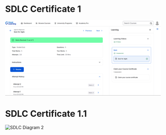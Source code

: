 # SDLC Certificate 1
![SDLC Diagram](Screenshot%202025-07-23%20182451.png)

# SDLC Certificate 1.1
![SDLC Diagram 2](Screenshot%202025-07-23%20182452.png)
